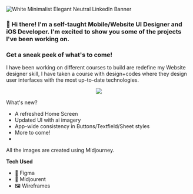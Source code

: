 ![White Minimalist Elegant Neutral LinkedIn Banner](https://github.com/AnthonyDesignCode/IMAGERY/blob/main/Banner.png)    

 
### 👋 Hi there! I'm a self-taught Mobile/Website UI Designer and iOS Developer. I'm excited to show you some of the projects I've been working on.

### Get a sneak peek of what's to come!
I have been working on different courses to build are redefine my Website designer skill, I have taken a course with design+codes where they design user interfaces with the most up-to-date technologies.

<p align="center">
 <img src="https://github.com/AnthonyDesignCode/IMAGERY/blob/main/MacBook%20Pro%2016_%20-%201.png">

What's new?
- A refreshed Home Screen
- Updated UI with ai imagery 
- App-wide consistency in Buttons/Textfield/Sheet styles
- More to come!
- 
All the images are created using Midjourney.

**Tech Used**
- 🎨 Figma
- 🤖 Midjourent
- 🖼️ Wireframes




